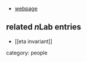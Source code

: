 

* [webpage](http://www.math.ucsb.edu/~dai/)

## related $n$Lab entries

* [[eta invariant]]

category: people